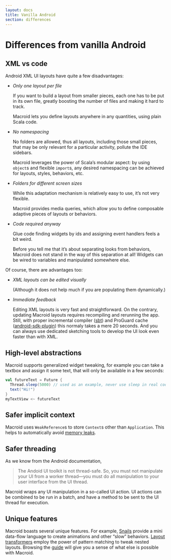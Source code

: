 ```yaml
---
layout: docs
title: Vanilla Android
section: differences
---
```


# Differences from vanilla Android

## XML vs code

Android XML UI layouts have quite a few disadvantages:

* *Only one layout per file*

  If you want to build a layout from smaller pieces, each one has to be put in its own file,
  greatly boosting the number of files and making it hard to track.

  Macroid lets you define layouts anywhere in any quantities, using plain Scala code.

* *No namespacing*

  No folders are allowed, thus all layouts, including those small pieces, that may be only
  relevant for a particular activity, pollute the IDE sidebars.

  Macroid leverages the power of Scala’s modular aspect: by using `object`s and flexible
  `import`s, any desired namespacing can be achieved for layouts, styles, behaviors, etc.

* *Folders for different screen sizes*

  While this adaptation mechanism is relatively easy to use, it’s not very flexible.

  Macroid provides media queries, which allow you to define composable adaptive
  pieces of layouts or behaviors.

* *Code required anyway*

  Glue code finding widgets by ids and assigning event handlers feels a bit weird.

  Before you tell me that it’s about separating looks from behaviors, Macroid
  does not stand in the way of this separation at all! Widgets can be wired to
  variables and manipulated somewhere else.

Of course, there are advantages too:

* *XML layouts can be edited visually*

  (Although it does not help much if you are populating them dynamically.)

* *Immediate feedback*

  Editing XML layouts is very fast and straightforward. On the contrary,
  updating Macroid layouts requires recompiling and rerunning the app.
  Still, with proper incremental compiler ([sbt](http://www.scala-sbt.org/)) and
  ProGuard cache ([android-sdk-plugin](https://github.com/pfn/android-sdk-plugin))
  this normaly takes a mere 20 seconds. And you can always use dedicated sketching
  tools to develop the UI look even faster than with XML.

## High-level abstractions

Macroid supports generalized widget tweaking, for example you can take
a textbox and assign it some text, that will only be available in a few seconds:

```scala
val futureText = Future {
  Thread.sleep(5000) // used as an example, never use sleep in real code ;)
  text("Hi!")
}
myTextView <~ futureText
```

## Safer implicit context

Macroid uses `WeakReference`s to store `Context`s other than `Application`. This helps to automatically avoid
[memory leaks](http://stackoverflow.com/questions/3346080/android-references-to-a-context-and-memory-leaks).

## Safer threading

As we know from the Android documentation,

> The Andoid UI toolkit is not thread-safe. So, you must not manipulate your UI from a worker thread—you must do all manipulation to your user interface from the UI thread.

Macroid wraps any UI manipulation in a so-called UI action.
UI actions can be combined to be run in a batch, and have a method to be sent to the
UI thread for execution.

## Unique features

Macroid boasts several unique features. For example, [Snails](../guide/Snails.html) provide
a mini data-flow language to create animations and other “slow” behaviors.
[Layout transformers](../guide/Transformers.html) employ the power of pattern matching
to tweak nested layouts. Browsing the [guide](Guide.html) will give you a sense of what
else is possible with Macroid.